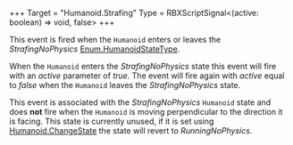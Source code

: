 +++
Target = "Humanoid.Strafing"
Type = RBXScriptSignal<(active: boolean) => void, false>
+++

This event is fired when the `Humanoid` enters or leaves the *StrafingNoPhysics* [Enum.HumanoidStateType](https://developer.roblox.com/search#stq=HumanoidStateType).When the `Humanoid` enters the *StrafingNoPhysics* state this event will fire with an *active* parameter of *true*. The event will fire again with *active* equal to *false* when the `Humanoid` leaves the *StrafingNoPhysics* state.This event is associated with the *StrafingNoPhysics* `Humanoid` state and does **not** fire when the `Humanoid` is moving perpendicular to the direction it is facing. This state is currently unused, if it is set using [Humanoid.ChangeState](https://developer.roblox.com/api-reference/function/Humanoid/ChangeState) the state will revert to *RunningNoPhysics*.